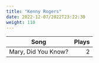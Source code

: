 ```yaml
---
title: "Kenny Rogers"
date: 2022-12-07/2022T23:22:30
weight: 110
---
```




 Song | Plays 
----- | -----:
Mary, Did You Know? | 2
